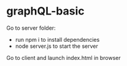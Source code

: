# graphQL-basic
Go to server folder:
  - run npm i to install dependencies
  - node server.js to start the server
  
  
Go to client and launch index.html in browser
